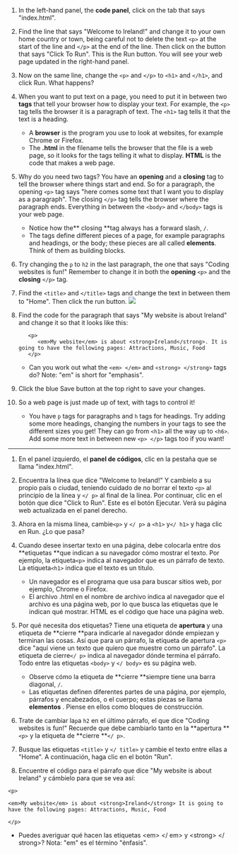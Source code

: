 1. In the left-hand panel, the **code panel**, click on the tab that says "index.html".
2. Find the line that says "Welcome to Ireland!" and change it to your own home country or town, being careful not to delete the text `<p>` at the start of the line and `</p>` at the end of the line. Then click on the button that says "Click To Run". This is the Run button. You will see your web page updated in the right-hand panel.
3. Now on the same line, change the `<p>` and `</p>` to `<h1>` and `</h1>`, and click Run. What happens?
4. When you want to put text on a page, you need to put it in between two **tags** that tell your browser how to display your text. For example, the `<p>` tag tells the browser it is a paragraph of text. The `<h1>` tag tells it that the text is a heading.
   * A **browser** is the program you use to look at websites, for example Chrome or Firefox.
   * The **.html** in the filename tells the browser that the file is a web page, so it looks for the tags telling it what to display. **HTML** is the code that makes a web page.
5. Why do you need two tags? You have an **opening** and a **closing** tag to tell the browser where things start and end. So for a paragraph, the opening `<p>` tag says "here comes some text that I want you to display as a paragraph". The closing `</p>` tag tells the browser where the paragraph ends. Everything in between the `<body>` and `</body>` tags is your web page.

   * Notice how the** closing **tag always has a forward slash, `/`.
   * The tags define different pieces of a page, for example paragraphs and headings, or the body; these pieces are all called **elements**. Think of them as building blocks.

6. Try changing the `p` to `h2` in the last paragraph, the one that says "Coding websites is fun!" Remember to change it in both the **opening** `<p>` and the **closing** `</p>` tag.

7. Find the `<title>` and `</title>` tags and change the text in between them to "Home". Then click the run button. ![](/assets/FirstTagsAndRun.png)

8. Find the code for the paragraph that says "My website is about Ireland" and change it so that it looks like this:

   ```
      <p>
         <em>My website</em> is about <strong>Ireland</strong>. It is going to have the following pages: Attractions, Music, Food
      </p>
   ```

   * Can you work out what the `<em> </em>` and `<strong> </strong>` tags do? Note: "em" is short for "emphasis".

9. Click the blue Save button at the top right to save your changes.

10. So a web page is just made up of text, with tags to control it!
    * You have `p` tags for paragraphs and `h` tags for headings. Try adding some more headings, changing the numbers in your tags to see the different sizes you get! They can go from `<h1>` all the way up to `<h6>`. Add some more text in between new `<p> </p>` tags too if you want!

---

1. En el panel izquierdo, el **panel de códigos**, clic en la pestaña que se llama "index.html".
2. Encuentra la línea que dice "Welcome to Ireland!" Y cambielo a su propio país o ciudad, teniendo cuidado de no borrar el texto `<p>` al principio de la línea y `</ p>` al final de la línea. Por continuar, clic en el botón que dice "Click to Run". Este es el botón Ejecutar. Verá su página web actualizada en el panel derecho.
3. Ahora en la misma línea, cambie`<p>` y `</ p>` a `<h1>` y`</ h1>` y haga clic en Run. ¿Lo que pasa?
4. Cuando desee insertar texto en una página, debe colocarla entre dos **etiquetas **que indican a su navegador cómo mostrar el texto. Por ejemplo, la etiqueta`<p>` indica al navegador que es un párrafo de texto. La etiqueta`<h1>` indica que el texto es un titulo.
   * Un navegador es el programa que usa para buscar sitios web, por ejemplo, Chrome o Firefox.
   * El archivo .html en el nombre de archivo indica al navegador que el archivo es una página web, por lo que busca las etiquetas que le indican qué mostrar. HTML es el código que hace una página web.
5. Por qué necesita dos etiquetas? Tiene una etiqueta de **apertura** y una etiqueta de **cierre **para indicarle al navegador dónde empiezan y terminan las cosas. Así que para un párrafo, la etiqueta de apertura `<p>` dice "aquí viene un texto que quiero que muestre como un párrafo". La etiqueta de cierre`</ p>` indica al navegador dónde termina el párrafo. Todo entre las etiquetas `<body>` y `</ body>` es su página web.
   * Observe cómo la etiqueta de **cierre **siempre tiene una barra diagonal, `/`.
   * Las etiquetas definen diferentes partes de una página, por ejemplo, párrafos y encabezados, o el cuerpo; estas piezas se llama **elementos** . Piense en ellos como bloques de construcción.
6. Trate de cambiar la` p `a `h2` en el último párrafo, el que dice "Coding websites is fun!" Recuerde que debe cambiarlo tanto en la **apertura **`<p>` y la etiqueta de **cierre **`</ p>`.

7. Busque las etiquetas `<title>` y `</ title>` y cambie el texto entre ellas a "Home". A continuación, haga clic en el botón "Run".

8. Encuentre el código para el párrafo que dice "My website is about Ireland" y cámbielo para que se vea así:

`<p>`

`<em>My website</em> is about <strong>Ireland</strong> It is going to have the following pages: Attractions, Music, Food`

`</p>`

* Puedes averiguar qué hacen las etiquetas &lt;em&gt; &lt;/ em&gt; y &lt;strong&gt; &lt;/ strong&gt;? Nota: "em" es el término "énfasis".





